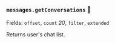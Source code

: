 ### `messages.getConversations` 🔰

Fields: `offset`, `count` _20_, `filter`, `extended`

Returns user's chat list.
